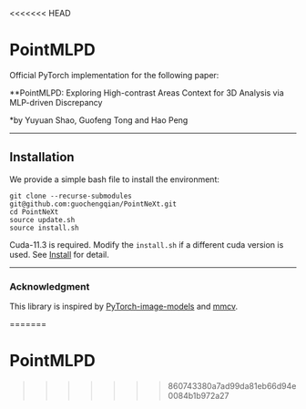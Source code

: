 <<<<<<< HEAD
# PointMLPD

Official PyTorch implementation for the following paper:

**PointMLPD: Exploring High-contrast Areas Context for 3D Analysis via MLP-driven Discrepancy

*by Yuyuan Shao, Guofeng Tong and Hao Peng

---

## Installation
We provide a simple bash file to install the environment:

```
git clone --recurse-submodules git@github.com:guochengqian/PointNeXt.git
cd PointNeXt
source update.sh
source install.sh
```
Cuda-11.3 is required. Modify the `install.sh` if a different cuda version is used. See [Install](docs/index.md) for detail. 


---

### Acknowledgment
This library is inspired by [PyTorch-image-models](https://github.com/rwightman/pytorch-image-models) and [mmcv](https://github.com/open-mmlab/mmcv). 


=======
# PointMLPD
>>>>>>> 860743380a7ad99da81eb66d94e0084b1b972a27
